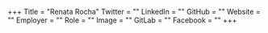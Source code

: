 +++
Title = "Renata Rocha"
Twitter = ""
LinkedIn = ""
GitHub = ""
Website = ""
Employer = ""
Role = ""
Image = ""
GitLab = ""
Facebook = ""
+++
